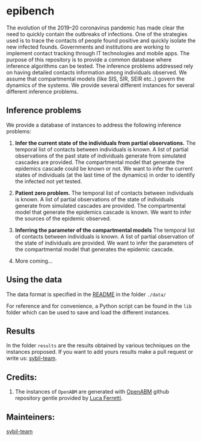 # epibench
The evolution of the 2019–20 coronavirus pandemic has made clear the need to quickly contain the outbreaks of infections. One of the strategies used is to trace the contacts of people found positive and quickly isolate the new infected founds. Governments and institutions are working to implement contact tracking through IT technologies and mobile apps. The purpose of this repository is to provide a common database where inference algorithms can be tested. The inference problems addressed rely on having detailed contacts information among individuals observed. We assume that compartmental models (like SIS, SIR, SEIR etc..) govern the dynamics of the systems. We provide several different instances for several different inference problems.

## Inference problems

We provide a database of instances to address the following inference problems:

1. **Infer the current state of the individuals from partial observations.** The temporal list of contacts between individuals is known. A list of partial observations of the past state of individuals generate from simulated cascades are provided. The compartmental model that generate the epidemics cascade could be known or not. We want to infer the current states of individuals (at the last time of the dynamics) in order to identify the infected not yet tested.

1. **Patient zero problem.** The temporal list of contacts between individuals is known. A list of partial observations of the state of individuals generate from simulated cascades are provided.  The compartmental model that generate the epidemics cascade is known. We want to infer the sources of the epidemic observed.

1. **Inferring the parameter of the compartmental models** The temporal list of contacts between individuals is known. A list of partial observation of the state of individuals are provided. We want to infer the parameters of the compartmental model that generates the epidemic cascade.

1. More coming...

## Using the data

The data format is specified in the [README](./data/README.md) in the folder ```./data/```

For reference and for convenience, a Python script can be found in the `lib` folder which can be used to save and load the different instances.

## Results
In the folder ```results``` are the results obtained by various techniques on the instances proposed. If you want to add yours results make a pull request or write us: [sybil-team](mailto:sibylteam@gmail.com?subject=[GitHub]%20Source%20epibench).


## Credits:

1. The instances of ```OpenABM``` are generated with [OpenABM]() github repository gentle provided by [Luca Ferretti](https://www.bdi.ox.ac.uk/Team/luca-ferretti).


## Mainteiners:
[sybil-team](https://github.com/sibyl-team)
